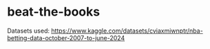 # beat-the-books

Datasets used:
https://www.kaggle.com/datasets/cviaxmiwnptr/nba-betting-data-october-2007-to-june-2024
